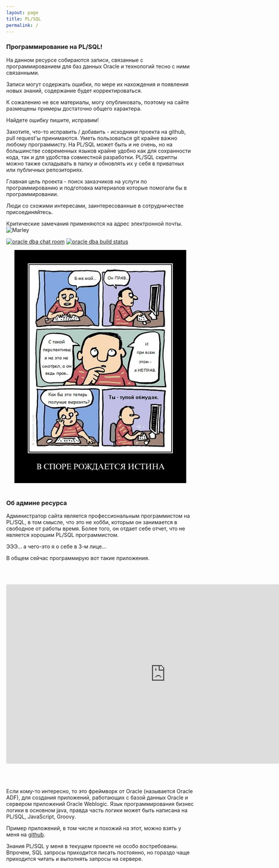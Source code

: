 ```yaml
---
layout: page
title: PL/SQL
permalink: /
---
```


### Программирование на PL/SQL!

На данном ресурсе собираются записи, связанные с программированием для баз данных Oracle и технологий тесно с ними связанными.

Записи могут содержать ошибки, по мере их нахождения и появления новых знаний, содержание будет корректироваться.

К сожалению не все материалы, могу опубликовать, поэтому на сайте размещены примеры достаточно общего характера.

Найдете ошибку пишите, исправим!

Захотите, что-то исправить / добавить - исходники проекта на github, pull request'ы принимаются. Уметь пользоваться git крайне важно любому программисту.
На PL/SQL может быть и не очень, но на большинстве современных языков крайне удобно как для сохранности кода, так и для удобства совместной разработки.
PL/SQL скрипты можно также складывать в папку и обновлять их у себя в приватных или публичных репозиториях.


Главная цель проекта - поиск заказчиков на услуги по программированию и подготовка материалов которые помогали бы в программировании.

Люди со схожими интересами, заинтересованные в сотрудничестве присоединяйтесь.


Критические замечания применяются на адрес электронной почты.
<br/><img src="http://img.fotografii.org/a3333333mail.gif" alt="Marley" border="0" />

<a href="https://gitter.im/oracle-dba-ru/Lobby" rel="nofollow"><img src="https://badges.gitter.im/oracle-dba-ru/Lobby.svg" alt="oracle dba chat room"></a>
<a href="https://travis-ci.org/plsql/plsql.ru" rel="nofollow"><img src="https://travis-ci.org/plsql/plsql.ru.svg?branch=gh-pages" alt="oracle dba build status"></a>


<div align="center">
	<img src="/website/pictures/kritika.jpg" alt="Oracle DBA" border="0" />
</div>


<br/>

### Об админе ресурса

Администратор сайта является профессиональным программистом на PL/SQL, в том смысле, что это не хобби, которым он занимается в свободное от работы время.
Более того, он отдает себе отчет, что не является хорошим PL/SQL программистом.

ЭЭЭ... а чего-это я о себе в 3-м лице...

В общем сейчас программирую вот такие приложения.

<br/><br/>

<div align="center">
	<iframe width="853" height="480" src="https://www.youtube.com/embed/79QQbQ-PDkM" frameborder="0" allowfullscreen></iframe>
</div>

<br/><br/>

Если кому-то интересно, то это фреймворк от Oracle (называется Oracle ADF), для создания приложений, работающих с базой данных Oracle и сервером приложений Oracle Weblogic. Язык программирования бизнес логики в основном java, правда часть логики может быть написана на PL/SQL, JavaScript, Groovy.

Пример приложений, в том числе и похожий на этот, можно взять у меня на <a href="http://github.com/oracle-adf/" rel="nofollow">github</a>.

Знания PL/SQL у меня в текущем проекте не особо востребованы. Впрочем, SQL запросы приходится писать постоянно, но гораздо чаще приходится читать и выполнять запросы на сервере.
